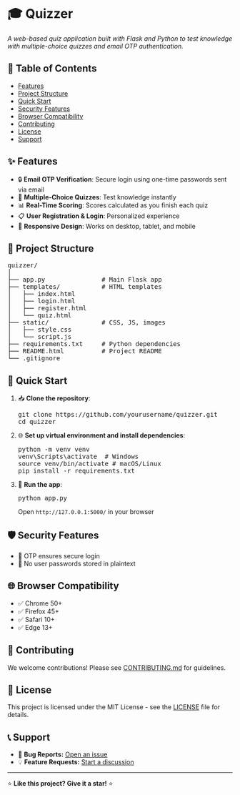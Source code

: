 <!DOCTYPE html>

<html lang="en">


<h1>🎓 Quizzer</h1>
<p><em>A web-based quiz application built with Flask and Python to test knowledge with multiple-choice quizzes and email OTP authentication.</em></p>

<h2>📌 Table of Contents</h2>
<ul>
    <li><a href="#features">Features</a></li>
    <li><a href="#project-structure">Project Structure</a></li>
    <li><a href="#quick-start">Quick Start</a></li>
    <li><a href="#security-features">Security Features</a></li>
    <li><a href="#browser-compatibility">Browser Compatibility</a></li>
    <li><a href="#contributing">Contributing</a></li>
    <li><a href="#license">License</a></li>
    <li><a href="#support">Support</a></li>
</ul>

<h2 id="features">✨ Features</h2>
<ul>
    <li>🔒 <strong>Email OTP Verification</strong>: Secure login using one-time passwords sent via email</li>
    <li>🎯 <strong>Multiple-Choice Quizzes</strong>: Test knowledge instantly</li>
    <li>📊 <strong>Real-Time Scoring</strong>: Scores calculated as you finish each quiz</li>
    <li>📋 <strong>User Registration & Login</strong>: Personalized experience</li>
    <li>📱 <strong>Responsive Design</strong>: Works on desktop, tablet, and mobile</li>
</ul>

<h2 id="project-structure">📂 Project Structure</h2>
<pre>
quizzer/
│
├── app.py               # Main Flask app
├── templates/           # HTML templates
│   ├── index.html
│   ├── login.html
│   ├── register.html
│   └── quiz.html
├── static/              # CSS, JS, images
│   ├── style.css
│   └── script.js
├── requirements.txt     # Python dependencies
├── README.html          # Project README
└── .gitignore
</pre>

<h2 id="quick-start">🚀 Quick Start</h2>
<ol>
    <li>📥 <strong>Clone the repository</strong>:
        <pre>git clone https://github.com/yourusername/quizzer.git
cd quizzer</pre>
    </li>
    <li>🌐 <strong>Set up virtual environment and install dependencies</strong>:
        <pre>python -m venv venv
venv\Scripts\activate  # Windows
source venv/bin/activate # macOS/Linux
pip install -r requirements.txt</pre>
    </li>
    <li>🎯 <strong>Run the app</strong>:
        <pre>python app.py</pre>
        Open <code>http://127.0.0.1:5000/</code> in your browser
    </li>
</ol>

<h2 id="security-features">🛡️ Security Features</h2>
<ul>
    <li>🔐 OTP ensures secure login</li>
    <li>💾 No user passwords stored in plaintext</li>
</ul>

<h2 id="browser-compatibility">🌐 Browser Compatibility</h2>
<ul>
    <li>✅ Chrome 50+</li>
    <li>✅ Firefox 45+</li>
    <li>✅ Safari 10+</li>
    <li>✅ Edge 13+</li>
</ul>

<h2 id="contributing">🤝 Contributing</h2>
<p>We welcome contributions! Please see <a href="CONTRIBUTING.md">CONTRIBUTING.md</a> for guidelines.</p>

<h2 id="license">📄 License</h2>
<p>This project is licensed under the MIT License - see the <a href="https://github.com/thecodingdhami/quizzer/blob/main/LICENSE.md">LICENSE</a> file for details.</p>

<h2 id="support">📞 Support</h2>
<ul>
    <li>🐛 <strong>Bug Reports:</strong> <a href="https://github.com/thecodingdhami/quizzer/issues">Open an issue</a></li>
    <li>💡 <strong>Feature Requests:</strong> <a href="https://github.com/thecodingdhami/quizzer/discussions">Start a discussion</a></li>
</ul>

<hr>
<p>⭐ <strong>Like this project? Give it a star!</strong> ⭐</p>

</body>
</html>
